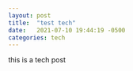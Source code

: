 ```yaml
---
layout: post
title:  "test tech"
date:   2021-07-10 19:44:19 -0500
categories: tech
---
```


this is a tech post